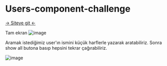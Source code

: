 # Users-component-challenge
<a href="https://users-component-challenge.netlify.app/"> -> Siteye git <- </a>

Tam ekran
![image](https://user-images.githubusercontent.com/76450122/201339707-3625b820-ba78-443a-9076-487151641b25.png)

Aramak istediğimiz user'ın ismini küçük harflerle yazarak aratabiliriz. Sonra show all butona basıp hepsini tekrar çağırabiliriz.

![image](https://user-images.githubusercontent.com/76450122/201339796-9d9110ee-f355-4d7b-bb89-4d44c5da7f5e.png)
